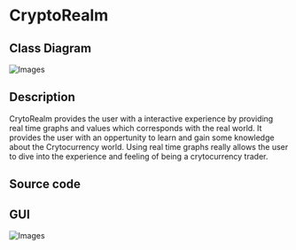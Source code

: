 # CryptoRealm

## Class Diagram
![Images](https://github.com/Rahul7834/CryptoRealm/blob/main/Images/Crytorealm.png)
## Description
CrytoRealm provides the user with a interactive experience by providing real time graphs and values which corresponds with the real world. It provides the user with an oppertunity to learn and gain some knowledge about the Crytocurrency world. Using real time graphs really allows the user to dive into the experience and feeling of being a crytocurrency trader. 
## Source code

## GUI
![Images](https://github.com/Rahul7834/CryptoRealm/blob/main/Images/maingui.png)

